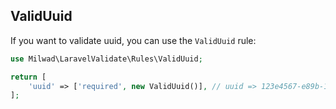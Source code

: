 ## ValidUuid

If you want to validate uuid, you can use the `ValidUuid` rule:

```php
use Milwad\LaravelValidate\Rules\ValidUuid;

return [
    'uuid' => ['required', new ValidUuid()], // uuid => 123e4567-e89b-12d3-a456-426655440000
];
```
